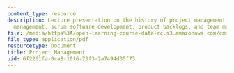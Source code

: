 ```yaml
---
content_type: resource
description: Lecture presentation on the history of project management, agile project
  management, scrum software development, product backlogs, and team meetings.
file: /media/https%3A/open-learning-course-data-rc.s3.amazonaws.com/cms-611j-creating-video-games-fall-2014/6f2261fa0ca810f673f32a7494d35f73_MITCMS_611JF14_AgileLec1.pdf
file_type: application/pdf
resourcetype: Document
title: Project Management
uid: 6f2261fa-0ca8-10f6-73f3-2a7494d35f73
---
```

